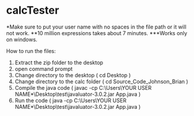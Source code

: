 # calcTester
*Make sure to put your user name with no spaces in the file path or it will not work.
**10 million expressions takes about 7 minutes.
***Works only on windows.

How to run the files:

1. Extract the zip folder to the desktop
2. open command prompt
3. Change directory to the desktop ( cd Desktop )
4. Change directory to the calc folder ( cd Source_Code_Johnson_Brian )
5. Compile the java code ( javac -cp C:\Users\YOUR USER NAME*\Desktop\test\javaluator-3.0.2.jar App.java )
6. Run the code ( java -cp C:\Users\YOUR USER NAME*\Desktop\test\javaluator-3.0.2.jar App.java )
